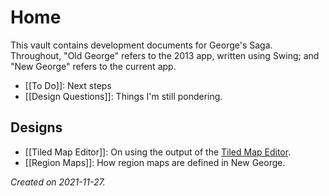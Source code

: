 # Home
This vault contains development documents for George's Saga.  Throughout, "Old George" refers to the 2013 app, written using Swing; and "New George" refers to the current app.

- [[To Do]]: Next steps
- [[Design Questions]]: Things I'm still pondering.

## Designs

- [[Tiled Map Editor]]: On using the output of the [Tiled Map Editor](https://mapeditor.org).
- [[Region Maps]]: How region maps are defined in New George.

_Created on 2021-11-27._